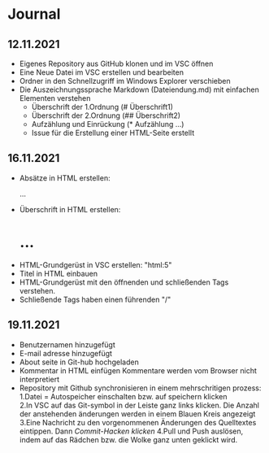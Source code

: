 # Journal

## 12.11.2021
* Eigenes Repository aus GitHub klonen und im VSC öffnen
* Eine Neue Datei im VSC erstellen und bearbeiten
* Ordner in den Schnellzugriff im Windows Explorer verschieben 
* Die Auszeichnungssprache Markdown (Dateiendung.md) mit einfachen Elementen verstehen 
  * Überschrift der 1.Ordnung (# Überschrift1)
  * Überschrift der 2.Ordnung (## Überschrift2)
  * Aufzählung und Einrückung (* Aufzählung ...)
  * Issue für die Erstellung einer HTML-Seite erstellt 

## 16.11.2021
* Absätze in HTML erstellen: <p>...</P>
* Überschrift in HTML erstellen: <h1>...</h1>
* HTML-Grundgerüst in VSC erstellen: "html:5" 
* Titel in HTML einbauen 
* HTML-Grundgerüst mit den öffnenden und schließenden Tags verstehen. 
* Schließende Tags haben einen führenden "/"

## 19.11.2021 
* Benutzernamen hinzugefügt
* E-mail adresse hinzugefügt
* About seite in Git-hub hochgeladen
* Kommentar in HTML einfügen <!-- ich bin ein Kommentar--> Kommentare werden vom Browser nicht interpretiert
* Repository mit Github synchronisieren in einem mehrschritigen prozess:
 1.Datei = Autospeicher einschalten bzw. auf speichern klicken  
 2.In VSC auf das Git-symbol in der Leiste ganz links klicken. Die Anzahl der anstehenden änderungen werden in einem Blauen Kreis angezeigt
 3.Eine Nachricht zu den vorgenommenen Änderungen des Quelltextes eintippen. Dann *Commit-Hacken klicken* 
 4.Pull und Push auslösen, indem auf das Rädchen bzw. die Wolke ganz unten geklickt wird. 



